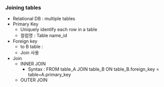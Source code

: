 ### Joining tables
- Relational DB : multiple tables
- Primary Key
    - Uniquely identify each row in a table
    - 컬럼명 : Table name_id
- Foreign key
    - to B table :
    - Join 사용
- Join
    - INNER JOIN
        - Syntax : FROM table_A JOIN table_B ON table_B.foreign_key = table=A.primary_key
    - OUTER JOIN
